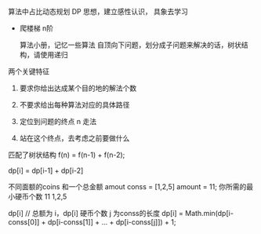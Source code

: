 算法中占比动态规划  DP
思想，建立感性认识， 具象去学习

- 爬楼梯
  n阶

  算法小册，记忆一些算法
  自顶向下问题，划分成子问题来解决的话，树状结构，请使用递归

两个关键特征
  1. 要求你给出达成某个目的地的解法个数
  2. 不要求给出每种算法对应的具体路径

  1. 定位到问题的终点 n 走法
  2. 站在这个终点，去考虑之前要做什么

  匹配了树状结构
  f(n) = f(n-1) + f(n-2);

  dp[i] = dp[i-1] + dp[i-2]
  

  不同面额的coins 和一个总金额 amout
  conss = [1,2,5]  amount = 11;
  你所需的最小硬币个数
  11  1,2,5

  dp[i] // 总额为 i，dp[i] 硬币个数  j 为conss的长度
  dp[i] = Math.min(dp[i-conss[0]] + dp[i-conss[1]] + ... + dp[i-conss[j]]) + 1;
  









